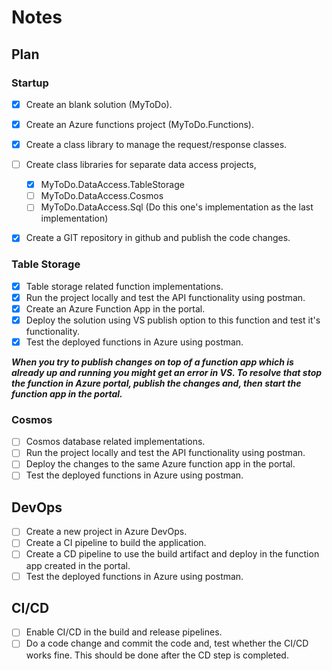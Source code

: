 # Notes

## Plan

### Startup
- [x] Create an blank solution (MyToDo).
- [x] Create an Azure functions project (MyToDo.Functions).
- [x] Create a class library to manage the request/response classes.
- [ ] Create class libraries for separate data access projects,
  - [x] MyToDo.DataAccess.TableStorage
  - [ ] MyToDo.DataAccess.Cosmos
  - [ ] MyToDo.DataAccess.Sql (Do this one's implementation as the last implementation)
 
- [x] Create a GIT repository in github and publish the code changes.


### Table Storage

- [x] Table storage related function implementations.
- [x] Run the project locally and test the API functionality using postman.
- [x] Create an Azure Function App in the portal.
- [x] Deploy the solution using VS publish option to this function and test it's functionality.
- [x] Test the deployed functions in Azure using postman.

**_When you try to publish changes on top of a function app which is already up and running you might get an error in VS.
To resolve that stop the function in Azure portal, publish the changes and, then start the function app in the portal._**

### Cosmos

- [ ] Cosmos database related implementations.
- [ ] Run the project locally and test the API functionality using postman.
- [ ] Deploy the changes to the same Azure function app in the portal.
- [ ] Test the deployed functions in Azure using postman.

## DevOps

- [ ] Create a new project in Azure DevOps.
- [ ] Create a CI pipeline to build the application.
- [ ] Create a CD pipeline to use the build artifact and deploy in the function app created in the portal.
- [ ] Test the deployed functions in Azure using postman.

## CI/CD
- [ ] Enable CI/CD in the build and release pipelines.
- [ ] Do a code change and commit the code and, test whether the CI/CD works fine. This should be done after the CD step is completed.